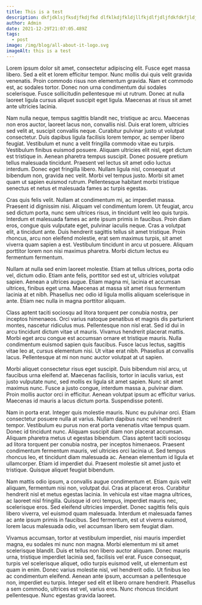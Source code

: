 ```yaml
---
title: This is a test
description: dkfjdklsjfksdjfkdjfkd dlfklkdjfkldjllfkjdlfjdljfdkfdkfjldjflkfljd
author: Admin
date: 2021-12-29T21:07:05.489Z
tags:
  - post
image: /img/blog/all-about-it-logo.svg
imageAlt: this is a test
---
```

<!--StartFragment-->

Lorem ipsum dolor sit amet, consectetur adipiscing elit. Fusce eget massa libero. Sed a elit et lorem efficitur tempor. Nunc mollis dui quis velit gravida venenatis. Proin commodo risus non elementum gravida. Nam et commodo est, ac sodales tortor. Donec non urna condimentum dui sodales scelerisque. Fusce sollicitudin pellentesque mi ut rutrum. Donec at nulla laoreet ligula cursus aliquet suscipit eget ligula. Maecenas at risus sit amet ante ultricies lacinia.

Nam nulla neque, tempus sagittis blandit nec, tristique ac arcu. Maecenas non eros auctor, laoreet lacus non, convallis nisl. Duis erat lorem, ultricies sed velit at, suscipit convallis neque. Curabitur pulvinar justo ut volutpat consectetur. Duis dapibus ligula facilisis lorem tempor, ac semper libero feugiat. Vestibulum et nunc a velit fringilla commodo vitae eu turpis. Vestibulum finibus euismod posuere. Aliquam ultricies elit nisl, eget dictum est tristique in. Aenean pharetra tempus suscipit. Donec posuere pretium tellus malesuada tincidunt. Praesent vel lectus sit amet odio luctus interdum. Donec eget fringilla libero. Nullam ligula nisl, consequat ut bibendum non, gravida nec velit. Morbi vel tempus justo. Morbi sit amet quam ut sapien euismod rutrum. Pellentesque habitant morbi tristique senectus et netus et malesuada fames ac turpis egestas.

Cras quis felis velit. Nullam at condimentum mi, ac imperdiet massa. Praesent id dignissim nisi. Aliquam vel condimentum lorem. Ut feugiat, arcu sed dictum porta, nunc sem ultrices risus, in tincidunt velit leo quis turpis. Interdum et malesuada fames ac ante ipsum primis in faucibus. Proin diam eros, congue quis vulputate eget, pulvinar iaculis neque. Cras a volutpat elit, a tincidunt ante. Duis hendrerit sagittis tellus sit amet tristique. Proin rhoncus, arcu non eleifend molestie, erat sem maximus turpis, sit amet viverra quam sapien a est. Vestibulum tincidunt in arcu ut posuere. Aliquam porttitor lorem non nisi maximus pharetra. Morbi dictum lectus eu fermentum fermentum.

Nullam at nulla sed enim laoreet molestie. Etiam at tellus ultrices, porta odio vel, dictum odio. Etiam ante felis, porttitor sed est ut, ultricies volutpat sapien. Aenean a ultrices augue. Etiam magna mi, lacinia et accumsan ultrices, finibus eget urna. Maecenas at massa sit amet risus fermentum lacinia at et nibh. Phasellus nec odio id ligula mollis aliquam scelerisque in ante. Etiam nec nulla in magna porttitor aliquam.

Class aptent taciti sociosqu ad litora torquent per conubia nostra, per inceptos himenaeos. Orci varius natoque penatibus et magnis dis parturient montes, nascetur ridiculus mus. Pellentesque non nisl erat. Sed id dui in arcu tincidunt dictum vitae ut mauris. Vivamus hendrerit placerat mattis. Morbi eget arcu congue est accumsan ornare et tristique mauris. Nulla condimentum euismod sapien quis faucibus. Fusce lacus lectus, sagittis vitae leo at, cursus elementum nisi. Ut vitae erat nibh. Phasellus at convallis lacus. Pellentesque at mi non nunc auctor volutpat at ut sapien.

Morbi aliquet consectetur risus eget suscipit. Duis bibendum nisl arcu, ut faucibus urna eleifend at. Maecenas facilisis, tortor in iaculis varius, est justo vulputate nunc, sed mollis ex ligula sit amet sapien. Nunc sit amet maximus nunc. Fusce a justo congue, interdum massa a, pulvinar diam. Proin mollis auctor orci in efficitur. Aenean volutpat ipsum ac efficitur varius. Maecenas id mauris a lacus dictum porta. Suspendisse potenti.

Nam in porta erat. Integer quis molestie mauris. Nunc eu pulvinar orci. Etiam consectetur posuere nulla at varius. Nullam dapibus nunc vel hendrerit tempor. Vestibulum eu purus non erat porta venenatis vitae tempus quam. Donec id tincidunt nunc. Aliquam suscipit diam non placerat accumsan. Aliquam pharetra metus ut egestas bibendum. Class aptent taciti sociosqu ad litora torquent per conubia nostra, per inceptos himenaeos. Praesent condimentum fermentum mauris, vel ultricies orci lacinia ut. Sed tempus rhoncus leo, et tincidunt diam malesuada ac. Aenean elementum id ligula et ullamcorper. Etiam id imperdiet dui. Praesent molestie sit amet justo et tristique. Quisque aliquet feugiat bibendum.

Nam mattis odio ipsum, a convallis augue condimentum et. Etiam quis velit aliquam, fermentum nisi non, volutpat dui. Cras at placerat eros. Curabitur hendrerit nisl et metus egestas lacinia. In vehicula est vitae magna ultrices, ac laoreet nisl fringilla. Quisque id orci tempus, imperdiet mauris nec, scelerisque eros. Sed eleifend ultricies imperdiet. Donec sagittis felis quis libero viverra, vel euismod quam malesuada. Interdum et malesuada fames ac ante ipsum primis in faucibus. Sed fermentum, est ut viverra euismod, lorem lacus malesuada odio, vel accumsan libero sem feugiat diam.

Vivamus accumsan, tortor at vestibulum imperdiet, nisi mauris imperdiet magna, eu sodales mi nunc non magna. Morbi elementum mi sit amet scelerisque blandit. Duis et tellus non libero auctor aliquam. Donec mauris urna, tristique imperdiet lacinia sed, facilisis vel erat. Fusce consequat, turpis vel scelerisque aliquet, odio turpis euismod velit, ut elementum est quam in enim. Donec varius molestie nisl, vel hendrerit odio. Ut finibus leo ac condimentum eleifend. Aenean ante ipsum, accumsan a pellentesque non, imperdiet eu turpis. Integer sed elit et libero ornare hendrerit. Phasellus a sem commodo, ultrices est vel, varius eros. Nunc rhoncus tincidunt pellentesque. Nunc egestas gravida laoreet.

<!--EndFragment-->